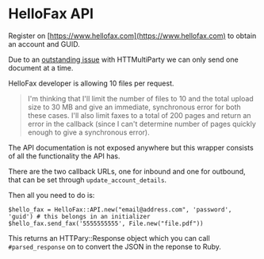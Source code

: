 # HelloFax API

Register on [https://www.hellofax.com](https://www.hellofax.com) to obtain an account and GUID.

Due to an [outstanding issue](https://github.com/jwagener/httmultiparty/issues/10) with HTTMultiParty we can only send one document at a time.

HelloFax developer is allowing 10 files per request.

> I'm thinking that I'll limit the number of files to 10 and the total upload size to 30 MB and give an immediate, synchronous error for both these cases. I'll also limit faxes to a total of 200 pages and return an error in the callback (since I can't determine number of pages quickly enough to give a synchronous error).

The API documentation is not exposed anywhere but this wrapper consists of all the functionality the API has.

There are the two callback URLs, one for inbound and one for outbound, that can be set through `update_account_details`.

Then all you need to do is:

```
$hello_fax = HelloFax::API.new("email@address.com", 'password', 'guid') # this belongs in an initializer
$hello_fax.send_fax('5555555555', File.new("file.pdf"))
```

This returns an HTTPary::Response object which you can call `#parsed_response` on to convert the JSON in the reponse to Ruby.